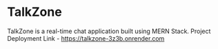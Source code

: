 # TalkZone
TalkZone is a real-time chat application built using MERN Stack.
Project Deployment Link - https://talkzone-3z3b.onrender.com
